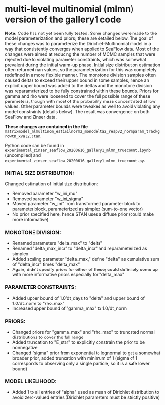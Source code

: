 # multi-level multinomial (mlmn) version of the gallery1 code

**Note**: Code has not yet been fully tested. Some changes were made to the model parameterization and priors; these are detailed below. The goal of these changes was to parameterize the Dirichlet-Multinomial model in a way that consistently converges when applied to SeaFlow data. Most of the changes were aimed at reducing the number of MCMC samples that were rejected due to violating parameter constraints, which was somewhat prevalent during the initial warm-up phase. Initial size distribution estimation often returned nan values, so the parameterization for this was completely redefined in a more flexible manner. The monotone division samples often caused deltas to exceed their upper bound in some samples, hence an explicit upper bound was added to the deltas and the monotone division was reparameterized to be fully constrained within these bounds. Priors for gamma and rho were loosened to cover the full possible range of these parameters, though with most of the probability mass concentrated at low values. Other parameter bounds were tweaked as well to avoid violating any model constraints (details below). The result was convergence on both SeaFlow and Zinser data.

**These changes are contained in the file** `matrixmodel_mlmultinom_estinilnorm2_monodelta2_respv2_normparam_trackgrowth_xval2.stan`.

Python code can be found in `experimental_zinser_seaflow_20200616_gallery1_mlmn_truecount.ipynb` (uncompiled) and `experimental_zinser_seaflow_20200616_gallery1_mlmn_truecount.py`.

### INITIAL SIZE DISTRIBUTION:
Changed estimation of initial size distribution:
- Removed parameter "w_ini_mu"
- Removed parameter "w_ini_sigma"
- Moved parameter "w_ini" from transformed parameter block to parameter block, parameterized as simplex (sum-to-one vector)
- No prior specified here, hence STAN uses a diffuse prior (could make more informative)

### MONOTONE DIVISION:
- Renamed parameters "delta_max" to "delta"
- Renamed "delta_max_incr" to "delta_incr" and reparameterized as simplex
- Added scaling parameter "delta_max," define "delta" as cumulative sum of "delta_incr" times "delta_max"
- Again, didn't specify priors for either of these; could definitely come up with more informative priors especially for "delta_max"

### PARAMETER CONSTRAINTS:
- Added upper bound of 1.0/dt_days to "delta" and upper bound of 1.0/dt_norm to "rho_max"
- Increased upper bound of "gamma_max" to 1.0/dt_norm

### PRIORS:
- Changed priors for "gamma_max" and "rho_max" to truncated normal distributions to cover the full range
- Added truncation to "E_star" to explicitly constrain the prior to be nonnegative
- Changed "sigma" prior from exponential to lognormal to get a somewhat broader prior, added truncation with minimum of 1 (sigma of 1 corresponds to observing only a single particle, so it is a safe lower bound)

### MODEL LIKELIHOOD:
- Added 1 to all entries of "alpha" used as mean of Dirichlet distribution to avoid zero-valued entries (Dirichlet parameters must be strictly positive)
